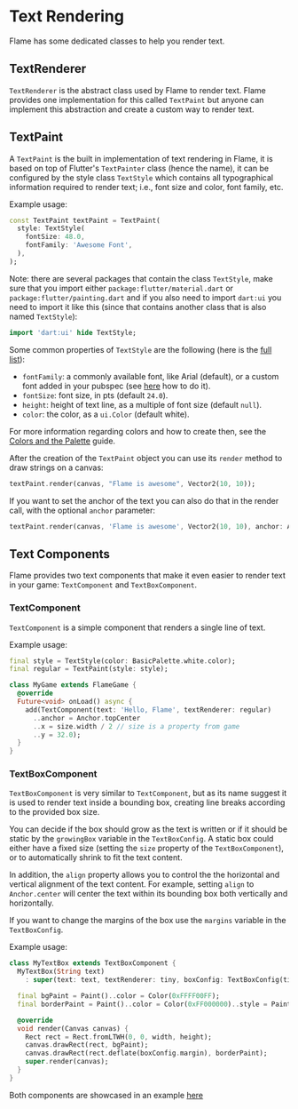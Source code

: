 # Text Rendering

Flame has some dedicated classes to help you render text.


## TextRenderer

`TextRenderer` is the abstract class used by Flame to render text. Flame provides one
implementation for this called `TextPaint` but anyone can implement this abstraction
and create a custom way to render text.


## TextPaint

A `TextPaint` is the built in implementation of text rendering in Flame, it is based on top of
Flutter's `TextPainter` class (hence the name), it can be configured by the style class `TextStyle`
which contains all typographical information required to render text; i.e., font size and color,
font family, etc.

Example usage:

```dart
const TextPaint textPaint = TextPaint(
  style: TextStyle(
    fontSize: 48.0,
    fontFamily: 'Awesome Font',
  ),
);
```

Note: there are several packages that contain the class `TextStyle`, make sure that you import
either `package:flutter/material.dart` or `package:flutter/painting.dart` and if you also need to
import `dart:ui` you need to import it like this (since that contains another class that is also
named `TextStyle`):

```dart
import 'dart:ui' hide TextStyle;
```

Some common properties of `TextStyle` are the following (here is the
[full list](https://api.flutter.dev/flutter/painting/TextStyle-class.html)):

- `fontFamily`: a commonly available font, like Arial (default), or a custom font added in your
 pubspec (see [here](https://docs.flutter.dev/cookbook/design/fonts) how to do it).
- `fontSize`: font size, in pts (default `24.0`).
- `height`: height of text line, as a multiple of font size (default `null`).
- `color`: the color, as a `ui.Color` (default white).

For more information regarding colors and how to create then, see the
[Colors and the Palette](palette.md) guide.

After the creation of the `TextPaint` object you can use its `render` method to draw strings on
a canvas:

```dart
textPaint.render(canvas, "Flame is awesome", Vector2(10, 10));
```

If you want to set the anchor of the text you can also do that in the render call, with the optional
`anchor` parameter:

```dart
textPaint.render(canvas, 'Flame is awesome', Vector2(10, 10), anchor: Anchor.topCenter);
```


## Text Components

Flame provides two text components that make it even easier to render text in your game:
`TextComponent` and `TextBoxComponent`.


### TextComponent

`TextComponent` is a simple component that renders a single line of text.

Example usage:

```dart
final style = TextStyle(color: BasicPalette.white.color);
final regular = TextPaint(style: style);

class MyGame extends FlameGame {
  @override
  Future<void> onLoad() async {
    add(TextComponent(text: 'Hello, Flame', textRenderer: regular)
      ..anchor = Anchor.topCenter
      ..x = size.width / 2 // size is a property from game
      ..y = 32.0);
  }
}
```


### TextBoxComponent

`TextBoxComponent` is very similar to `TextComponent`, but as its name suggest it is used to render
text inside a bounding box, creating line breaks according to the provided box size.

You can decide if the box should grow as the text is written or if it should be static by the
`growingBox` variable in the `TextBoxConfig`. A static box could either have a fixed size (setting
the `size` property of the `TextBoxComponent`), or to automatically shrink to fit the text content.

In addition, the `align` property allows you to control the the horizontal and vertical alignment
of the text content. For example, setting `align` to `Anchor.center` will center the text within
its bounding box both vertically and horizontally.

If you want to change the margins of the box use the `margins` variable in the `TextBoxConfig`.

Example usage:

```dart
class MyTextBox extends TextBoxComponent {
  MyTextBox(String text)
    : super(text: text, textRenderer: tiny, boxConfig: TextBoxConfig(timePerChar: 0.05));

  final bgPaint = Paint()..color = Color(0xFFFF00FF);
  final borderPaint = Paint()..color = Color(0xFF000000)..style = PaintingStyle.stroke;

  @override
  void render(Canvas canvas) {
    Rect rect = Rect.fromLTWH(0, 0, width, height);
    canvas.drawRect(rect, bgPaint);
    canvas.drawRect(rect.deflate(boxConfig.margin), borderPaint);
    super.render(canvas);
  }
}
```

Both components are showcased in an example
[here](https://github.com/flame-engine/flame/blob/main/examples/lib/stories/rendering/text_example.dart)

